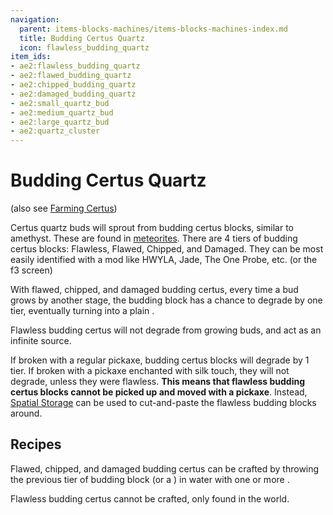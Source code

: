 ```yaml
---
navigation:
  parent: items-blocks-machines/items-blocks-machines-index.md
  title: Budding Certus Quartz
  icon: flawless_budding_quartz
item_ids:
- ae2:flawless_budding_quartz
- ae2:flawed_budding_quartz
- ae2:chipped_budding_quartz
- ae2:damaged_budding_quartz
- ae2:small_quartz_bud
- ae2:medium_quartz_bud
- ae2:large_quartz_bud
- ae2:quartz_cluster
---
```


# Budding Certus Quartz

(also see [Farming Certus](../ae2-mechanics/farming-certus.md))

<GameScene zoom="4">
  <ImportStructure src="../assets/assemblies/budding_blocks.snbt" />
  <IsometricCamera yaw="195" pitch="30" />
</GameScene>

Certus quartz buds will sprout from budding certus blocks, similar to amethyst. These are found in [meteorites](../ae2-mechanics/meteorites.md).
There are 4 tiers of budding certus blocks: Flawless, Flawed, Chipped, and Damaged. They can be most easily identified
with a mod like HWYLA, Jade, The One Probe, etc. (or the f3 screen)

With flawed, chipped, and damaged budding certus, every time a bud grows by another stage, the budding block has a chance
to degrade by one tier, eventually turning into a plain <ItemLink id="quartz_block" />.

Flawless budding certus will not degrade from growing buds, and act as an infinite source.

If broken with a regular pickaxe, budding certus blocks will degrade by 1 tier. If broken with a pickaxe
enchanted with silk touch, they will not degrade, unless they were flawless. **This means that flawless budding certus blocks cannot
be picked up and moved with a pickaxe**. Instead, [Spatial Storage](../ae2-mechanics/spatial-storage.md) can be used to
cut-and-paste the flawless budding blocks around.

## Recipes

Flawed, chipped, and damaged budding certus can be crafted by throwing the previous tier of budding block (or a <ItemLink id="quartz_block" />)
in water with one or more <ItemLink id="charged_certus_quartz_crystal" />.

Flawless budding certus cannot be crafted, only found in the world.

<Row>
  <RecipeFor id="damaged_budding_quartz" />

  <RecipeFor id="chipped_budding_quartz" />

  <RecipeFor id="flawed_budding_quartz" />
</Row>
